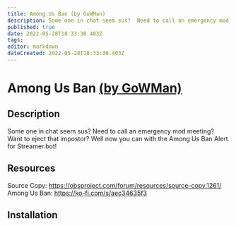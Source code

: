 ```yaml
---
title: Among Us Ban (by GoWMan)
description: Some one in chat seem sus?  Need to call an emergency mod meeting?  Want to eject that impostor?  Well now you can with the Among Us Ban Alert for Streamer.bot!
published: true
date: 2022-05-28T18:33:30.403Z
tags: 
editor: markdown
dateCreated: 2022-05-28T18:33:30.403Z
---
```


# Among Us Ban [(by GoWMan)](https://www.twitch.tv/gowman)

## Description
Some one in chat seem sus?  Need to call an emergency mod meeting?  Want to eject that impostor?  Well now you can with the Among Us Ban Alert for Streamer.bot!

## Resources
Source Copy:  https://obsproject.com/forum/resources/source-copy.1261/
Among Us Ban:  https://ko-fi.com/s/aec34635f3

## Installation
